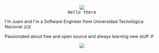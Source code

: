 <p align="center">
  <img src="https://tenor.com/view/yuki-nagato-mouse-wave-yuki-nagato-mouse-wave-mouse-wave-gif-18377220.gif"/>
  <br>
  <samp>Hello there</samp>
</p>

I'm Juani and I'm a Software Engineer from Universidad Tecnológica Nacional 🇦🇷

Passionated about free and open source and always learning new stuff :P

<p align="center">
  <a href="https://skillicons.dev">
    <img src="https://skillicons.dev/icons?i=linux,git,c,rust,docker,elixir,nodejs,ts,go,haskell,java,mysql,kotlin" />
  </a>
</p>






